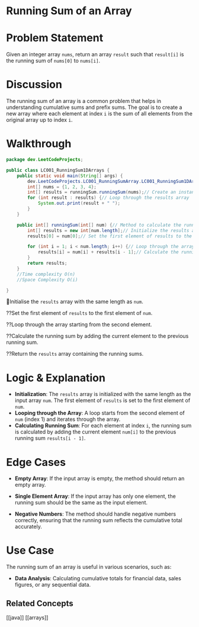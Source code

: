 # Running Sum of an Array

# Problem Statement
Given an integer array `nums`, return an array `result` such that `result[i]` is the running sum of `nums[0]` to `nums[i]`.

# Discussion
The running sum of an array is a common problem that helps in understanding cumulative sums and prefix sums. The goal is to create a new array where each element at index `i` is the sum of all elements from the original array up to index `i`.

# Walkthrough

```java
package dev.LeetCodeProjects;

public class LC001_RunningSum1DArrays {
    public static void main(String[] args) {
        dev.LeetCodeProjects.LC001_RunningSumArray.LC001_RunningSum1DArrays runningSum = new dev.LeetCodeProjects.LC001_RunningSumArray.LC001_RunningSum1DArrays();//
        int[] nums = {1, 2, 3, 4};
        int[] results = runningSum.runningSum(nums);// Create an instance of the class and call the runningSum method
        for (int result : results) {// Loop through the results array
            System.out.print(result + " ");
        }
    }

    public int[] runningSum(int[] num) {// Method to calculate the running sum of a 1D array
        int[] results = new int[num.length];// Initialize the results array with the same length as num
        results[0] = num[0];// Set the first element of results to the first element of num

        for (int i = 1; i < num.length; i++) {// Loop through the array starting from the second element
            results[i] = num[i] + results[i - 1];// Calculate the running sum by adding the current element to the previous running sum
        }
        return results;
    }
    //Time complexity O(n)
    //Space Complexity O(i)

}
```
🔹Initialise the `results` array with the same length as `num`.

??Set the first element of `results` to the first element of `num`.

??Loop through the array starting from the second element.

??Calculate the running sum by adding the current element to the previous running sum.

??Return the `results` array containing the running sums.

# Logic & Explanation
- **Initialization**: The `results` array is initialized with the same length as the input array `num`. The first element of `results` is set to the first element of `num`.
- **Looping through the Array**: A loop starts from the second element of `num` (index 1) and iterates through the array.
- **Calculating Running Sum**: For each element at index `i`, the running sum is calculated by adding the current element `num[i]` to the previous running sum `results[i - 1]`.

# Edge Cases
- **Empty Array**: If the input array is empty, the method should return an empty array.
- **Single Element Array**: If the input array has only one element, the running sum should be the same as the input element.

- **Negative Numbers**: The method should handle negative numbers correctly, ensuring that the running sum reflects the cumulative total accurately.

# Use Case
The running sum of an array is useful in various scenarios, such as:
- **Data Analysis**: Calculating cumulative totals for financial data, sales figures, or any sequential data.

## Related Concepts
[[java]]
[[arrays]]

